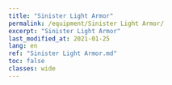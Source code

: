 ```yaml
---
title: "Sinister Light Armor"
permalink: /equipment/Sinister Light Armor/
excerpt: "Sinister Light Armor"
last_modified_at: 2021-01-25
lang: en
ref: "Sinister Light Armor.md"
toc: false
classes: wide
---
```



